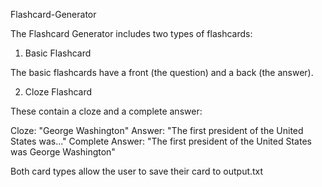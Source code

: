 Flashcard-Generator

The Flashcard Generator includes two types of flashcards:

1) Basic Flashcard

The basic flashcards have a front (the question) and a back (the answer).

2) Cloze Flashcard

These contain a cloze and a complete answer:

Cloze: "George Washington"
Answer: "The first president of the United States was..."
Complete Answer: "The first president of the United States was George Washington"

Both card types allow the user to save their card to output.txt
